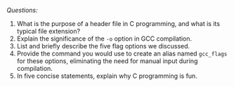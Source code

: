 *Questions:*

1. What is the purpose of a header file in C programming, and what is its typical file extension?
2. Explain the significance of the `-o` option in GCC compilation.
3. List and briefly describe the five flag options we discussed.
4. Provide the command you would use to create an alias named `gcc_flags` for these options, eliminating the need for manual input during compilation.
5. In five concise statements, explain why C programming is fun.
